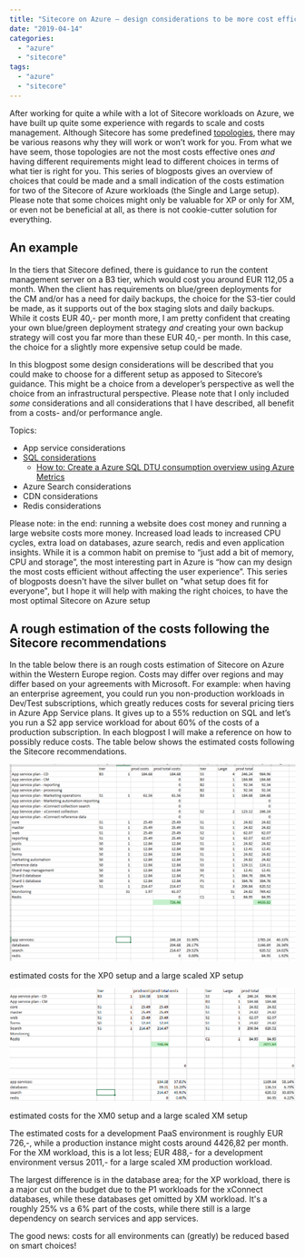 ```yaml
---
title: "Sitecore on Azure – design considerations to be more cost efficient and have more performance"
date: "2019-04-14"
categories: 
  - "azure"
  - "sitecore"
tags: 
  - "azure"
  - "sitecore"
---
```


After working for quite a while with a lot of Sitecore workloads on Azure, we have built up quite some experience with regards to scale and costs management. Although Sitecore has some predefined [topologies](https://kb.sitecore.net/articles/043375), there may be various reasons why they will work or won’t work for you. From what we have seem, those topologies are not the most costs effective ones _and_ having different requirements might lead to different choices in terms of what tier is right for you. This series of blogposts gives an overview of choices that could be made and a small indication of the costs estimation for two of the Sitecore of Azure workloads (the Single and Large setup). Please note that some choices might only be valuable for XP or only for XM, or even not be beneficial at all, as there is not cookie-cutter solution for everything.

## An example

In the tiers that Sitecore defined, there is guidance to run the content management server on a B3 tier, which would cost you around EUR 112,05 a month. When the client has requirements on blue/green deployments for the CM and/or has a need for daily backups, the choice for the S3-tier could be made, as it supports out of the box staging slots and daily backups. While it costs EUR 40,- per month more, I am pretty confident that creating your own blue/green deployment strategy _and_ creating your own backup strategy will cost you far more than these EUR 40,- per month. In this case, the choice for a slightly more expensive setup could be made.  
  
In this blogpost some design considerations will be described that you could make to choose for a different setup as apposed to Sitecore’s guidance. This might be a choice from a developer’s perspective as well the choice from an infrastructural perspective. Please note that I only included _some_ considerations and all considerations that I have described, all benefit from a costs- and/or performance angle.  
  
Topics:

- App service considerations
- [SQL considerations](https://blog.baslijten.com/to-elastic-pool-or-not-to-elastic-pool-for-sitecore-on-azure)
    - [How to: Create a Azure SQL DTU consumption overview using Azure Metrics](http://how-to:-create-a-dtu-consumption-overview-using-azure-metrics)
- Azure Search considerations
- CDN considerations
- Redis considerations

Please note: in the end: running a website does cost money and running a large website costs more money. Increased load leads to increased CPU cycles, extra load on databases, azure search, redis and even application insights. While it is a common habit on premise to “just add a bit of memory, CPU and storage”, the most interesting part in Azure is “how can my design the most costs efficient without affecting the user experience”. This series of blogposts doesn't have the silver bullet on "what setup does fit for everyone", but I hope it will help with making the right choices, to have the most optimal Sitecore on Azure setup

## A rough estimation of the costs following the Sitecore recommendations

In the table below there is an rough costs estimation of Sitecore on Azure within the Western Europe region. Costs may differ over regions and may differ based on your agreements with Microsoft. For example: when having an enterprise agreement, you could run you non-production workloads in Dev/Test subscriptions, which greatly reduces costs for several pricing tiers in Azure App Service plans. It gives up to a 55% reduction on SQL and let’s you run a S2 app service workload for about 60% of the costs of a production subscription. In each blogpost I will make a reference on how to possibly reduce costs. The table below shows the estimated costs following the Sitecore recommendations.

![](images/image-1.png)

estimated costs for the XP0 setup and a large scaled XP setup

![](images/image-2.png)

estimated costs for the XM0 setup and a large scaled XM setup

The estimated costs for a development PaaS environment is roughly EUR 726,-, while a production instance might costs around 4426,82 per month. For the XM workload, this is a lot less; EUR 488,- for a development environment versus 2011,- for a large scaled XM production workload.  
  
The largest difference is in the database area; for the XP workload, there is a major cut on the budget due to the P1 workloads for the xConnect databases, while these databases get omitted by XM workload. It's a roughly 25% vs a 6% part of the costs, while there still is a large dependency on search services and app services.

The good news: costs for all environments can (greatly) be reduced based on smart choices!

